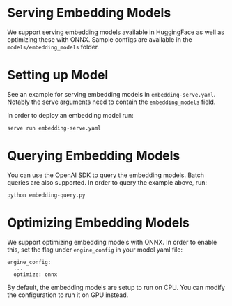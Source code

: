 # Serving Embedding Models

We support serving embedding models available in HuggingFace as well as optimizing these with ONNX. Sample configs are available in the `models/embedding_models` folder.

# Setting up Model

See an example for serving embedding models in `embedding-serve.yaml`. Notably the serve arguments need to contain the `embedding_models` field. 

In order to deploy an embedding model run:
```shell
serve run embedding-serve.yaml
```

# Querying Embedding Models

You can use the OpenAI SDK to query the embedding models. Batch queries are also supported. In order to query the example above, run:

```shell
python embedding-query.py
```

# Optimizing Embedding Models

We support optimizing embedding models with ONNX. In order to enable this, set the flag under `engine_config` in your model yaml file: 

```shell
engine_config:
  ...
  optimize: onnx
```

By default, the embedding models are setup to run on CPU. You can modify the configuration to run it on GPU instead.
